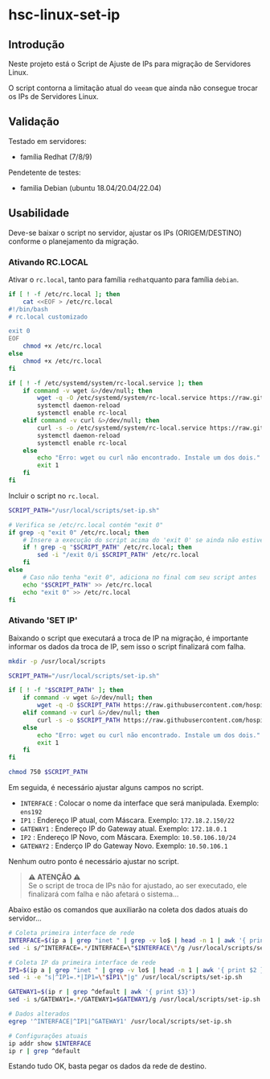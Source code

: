 # hsc-linux-set-ip
## Introdução
Neste projeto está o Script de Ajuste de IPs para migração de Servidores Linux.

O script contorna a limitação atual do `veeam` que ainda não consegue trocar os IPs de Servidores Linux.

## Validação
Testado em servidores:
- família Redhat (7/8/9)

Pendetente de testes:
- familia Debian (ubuntu 18.04/20.04/22.04)

## Usabilidade
Deve-se baixar o script no servidor, ajustar os IPs (ORIGEM/DESTINO) conforme o planejamento da migração.

### Ativando RC.LOCAL
Ativar o `rc.local`, tanto para família `redhat`quanto para família `debian`.

```bash
if [ ! -f /etc/rc.local ]; then
    cat <<EOF > /etc/rc.local
#!/bin/bash
# rc.local customizado

exit 0
EOF
    chmod +x /etc/rc.local
else
    chmod +x /etc/rc.local
fi
```

```bash
if [ ! -f /etc/systemd/system/rc-local.service ]; then
    if command -v wget &>/dev/null; then
        wget -q -O /etc/systemd/system/rc-local.service https://raw.githubusercontent.com/hospitalsaocamilo/hsc-linux-set-ip/refs/heads/main/file/rc-local.service
        systemctl daemon-reload
        systemctl enable rc-local
    elif command -v curl &>/dev/null; then
        curl -s -o /etc/systemd/system/rc-local.service https://raw.githubusercontent.com/hospitalsaocamilo/hsc-linux-set-ip/refs/heads/main/file/rc-local.service
        systemctl daemon-reload
        systemctl enable rc-local        
    else
        echo "Erro: wget ou curl não encontrado. Instale um dos dois."
        exit 1
    fi
fi
```

Incluir o script no `rc.local`.

```bash
SCRIPT_PATH="/usr/local/scripts/set-ip.sh"

# Verifica se /etc/rc.local contém "exit 0"
if grep -q "exit 0" /etc/rc.local; then
    # Insere a execução do script acima do 'exit 0' se ainda não estiver lá
    if ! grep -q "$SCRIPT_PATH" /etc/rc.local; then
        sed -i "/exit 0/i $SCRIPT_PATH" /etc/rc.local
    fi
else
    # Caso não tenha "exit 0", adiciona no final com seu script antes
    echo "$SCRIPT_PATH" >> /etc/rc.local
    echo "exit 0" >> /etc/rc.local
fi
```
### Ativando 'SET IP'

Baixando o script que executará a troca de IP na migração, é importante informar os dados da troca de IP, sem isso o script finalizará com falha.

```bash
mkdir -p /usr/local/scripts

SCRIPT_PATH="/usr/local/scripts/set-ip.sh"

if [ ! -f "$SCRIPT_PATH" ]; then
    if command -v wget &>/dev/null; then
        wget -q -O $SCRIPT_PATH https://raw.githubusercontent.com/hospitalsaocamilo/hsc-linux-set-ip/refs/heads/main/file/set-ip.sh
    elif command -v curl &>/dev/null; then
        curl -s -o $SCRIPT_PATH https://raw.githubusercontent.com/hospitalsaocamilo/hsc-linux-set-ip/refs/heads/main/file/set-ip.sh
    else
        echo "Erro: wget ou curl não encontrado. Instale um dos dois."
        exit 1
    fi
fi

chmod 750 $SCRIPT_PATH
```
Em seguida, é necessário ajustar alguns campos no script.

- `INTERFACE` : Colocar o nome da interface que será manipulada. Exemplo: `ens192`
- `IP1` : Endereço IP atual, com Máscara. Exemplo: `172.18.2.150/22` 
- `GATEWAY1` : Endereço IP do Gateway atual. Exemplo: `172.18.0.1`
- `IP2` : Endereço IP Novo, com Máscara. Exemplo: `10.50.106.10/24`
- `GATEWAY2` : Enderço IP do Gateway Novo. Exemplo: `10.50.106.1`

Nenhum outro ponto é necessário ajustar no script.

> **:warning: ATENÇÃO :warning:**  
Se o script de troca de IPs não for ajustado, ao ser executado, ele finalizará com falha e não afetará o sistema...

Abaixo estão os comandos que auxiliarão na coleta dos dados atuais do servidor... 

```bash
# Coleta primeira interface de rede
INTERFACE=$(ip a | grep "inet " | grep -v lo$ | head -n 1 | awk '{ print $NF }')
sed -i s/^INTERFACE=.*/INTERFACE=\"$INTERFACE\"/g /usr/local/scripts/set-ip.sh

# Coleta IP da primeira interface de rede
IP1=$(ip a | grep "inet " | grep -v lo$ | head -n 1 | awk '{ print $2 }')
sed -i -e "s|^IP1=.*|IP1=\"$IP1\"|g" /usr/local/scripts/set-ip.sh

GATEWAY1=$(ip r | grep ^default | awk '{ print $3}')
sed -i s/GATEWAY1=.*/GATEWAY1=$GATEWAY1/g /usr/local/scripts/set-ip.sh

# Dados alterados
egrep '^INTERFACE|^IP1|^GATEWAY1' /usr/local/scripts/set-ip.sh

# Configurações atuais
ip addr show $INTERFACE
ip r | grep ^default
```
Estando tudo OK, basta pegar os dados da rede de destino.

